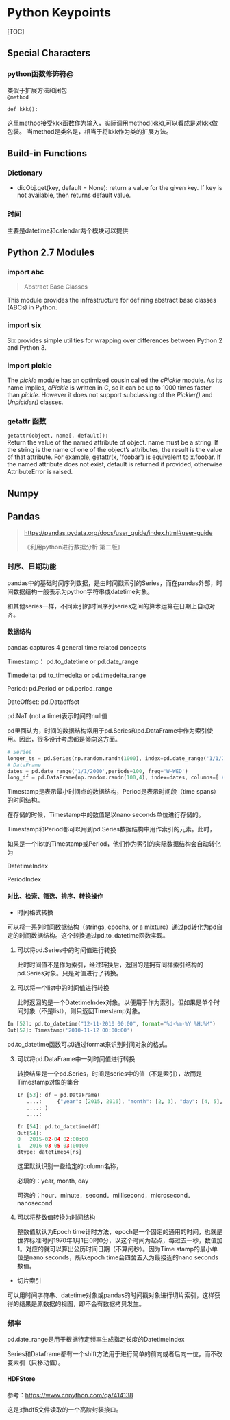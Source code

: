 # Python Keypoints

[TOC]

## Special Characters

### python函数修饰符@
类似于扩展方法和闭包  
`
@method
`

`def kkk():`

这里method接受kkk函数作为输入，实际调用method(kkk),可以看成是对kkk做包装。
当method是类名是，相当于将kkk作为类的扩展方法。


## Build-in Functions

### Dictionary

- dicObj.get(key, default = None): return a value for the given key. If key is not available, then returns default value.

### 时间

主要是datetime和calendar两个模块可以提供



## Python 2.7 Modules

### import abc
> Abstract Base Classes  

This module provides the infrastructure for defining abstract base classes (ABCs) in Python.

### import six
Six provides simple utilities for wrapping over differences between Python 2 and Python 3.

### import pickle
The *pickle* module has an optimized cousin called the *cPickle* module. As its name implies, *cPickle* is written in *C*, so it can be up to 1000 times faster than *pickle*. However it does not support subclassing of the *Pickler()* and *Unpickler()* classes.

### getattr 函数
`
getattr(object, name[, default]):
`  
Return the value of the named attribute of object. name must be a string. If the string is the name of one of the object’s attributes, the result is the value of that attribute. For example, getattr(x, 'foobar') is equivalent to x.foobar. If the named attribute does not exist, default is returned if provided, otherwise AttributeError is raised.

## Numpy



## Pandas

> https://pandas.pydata.org/docs/user_guide/index.html#user-guide
>
> 《利用python进行数据分析 第二版》



### 时序、日期功能

pandas中的基础时间序列数据，是由时间戳索引的Series，而在pandas外部，时间数据结构一般表示为python字符串或datetime对象。

和其他series一样，不同索引的时间序列series之间的算术运算在日期上自动对齐。



#### 数据结构

pandas captures 4 general time related concepts 

Timestamp： pd.to_datetime or pd.date_range

Timedelta: pd.to_timedelta or pd.timedelta_range

Period: pd.Period or pd.period_range

DateOffset: pd.Dataoffset

pd.NaT (not a time)表示时间的null值

pd里面认为，时间的数据结构常用于pd.Series和pd.DataFrame中作为索引使用。因此，很多设计考虑都是倾向这方面。

```python
# Series
longer_ts = pd.Series(np.random.randn(1000), index=pd.date_range('1/1/2000', periods=1000))
# DataFrame
dates = pd.date_range('1/1/2000',periods=100, freq='W-WED')
long_df = pd.DataFrame(np.random.randn(100,4), index=dates, columns=['A',"B","C","D"])
```



Timestamp是表示最小时间点的数据结构，Period是表示时间段（time spans）的时间结构。

在存储的时候，Timestamp中的数值是以nano seconds单位进行存储的。

Timestamp和Period都可以用到pd.Series数据结构中用作索引的元素。此时，

如果是一个list的Timestamp或Period，他们作为索引的实际数据结构会自动转化为

DatetimeIndex

PeriodIndex



#### 对比、检索、筛选、排序、转换操作

- 时间格式转换

可以将一系列时间数据结构（strings, epochs, or a mixture）通过pd转化为pd自定的时间数据结构。这个转换通过pd.to_datetime函数实现。

1. 可以将pd.Series中的时间值进行转换

   此时时间值不是作为索引，经过转换后，返回的是拥有同样索引结构的pd.Series对象。只是对值进行了转换。

2. 可以将一个list中的时间值进行转换

   此时返回的是一个DatetimeIndex对象。以便用于作为索引。但如果是单个时间对象（不是list），则只返回Timestamp对象。

```python
In [52]: pd.to_datetime("12-11-2010 00:00", format="%d-%m-%Y %H:%M")
Out[52]: Timestamp('2010-11-12 00:00:00')
```

pd.to_datetime函数可以i通过format来识别时间对象的格式。

3. 可以将pd.DataFrame中一列时间值进行转换

   转换结果是一个pd.Series，时间是series中的值（不是索引），故而是Timestamp对象的集合

   ```python
   In [53]: df = pd.DataFrame(
      ....:     {"year": [2015, 2016], "month": [2, 3], "day": [4, 5], "hour": [2, 3]}
      ....: )
      ....: 
   
   In [54]: pd.to_datetime(df)
   Out[54]: 
   0   2015-02-04 02:00:00
   1   2016-03-05 03:00:00
   dtype: datetime64[ns]
   ```

   这里默认识别一些给定的column名称，

   必填的：year, month, day

   可选的：hour`, `minute`, `second`, `millisecond`, `microsecond`, `nanosecond

4. 可以将整数值转换为时间结构

   整数值默认为Epoch time计时方法，epoch是一个固定的通用的时间，也就是世界标准时间1970年1月1日0时0分，以这个时间为起点，每过去一秒，数值加1。对应的就可以算出公历时间日期（不算闰秒）。因为Time stamp的最小单位是nano seconds，所以epoch time会四舍五入为最接近的nano seconds数值。

- 切片索引

可以用时间字符串、datetime对象或pandas的时间戳对象进行切片索引，这样获得的结果是原数据的视图，即不会有数据拷贝发生。

### 频率

pd.date_range是用于根据特定频率生成指定长度的DatetimeIndex

Series和Dataframe都有一个shift方法用于进行简单的前向或者后向一位，而不改变索引（只移动值）。

####  HDFStore

参考：https://www.cnpython.com/qa/414138

这是对hdf5文件读取的一个高阶封装接口。 